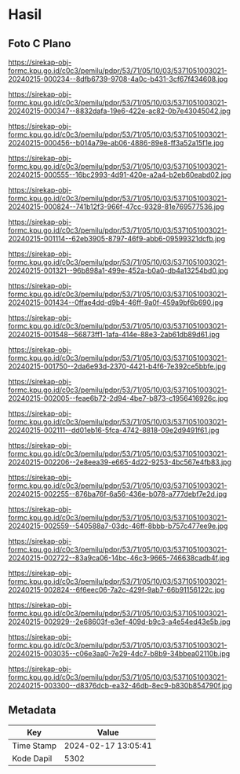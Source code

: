 # Hasil

## Foto C Plano

https://sirekap-obj-formc.kpu.go.id/c0c3/pemilu/pdpr/53/71/05/10/03/5371051003021-20240215-000234--8dfb6739-9708-4a0c-b431-3cf67f434608.jpg

https://sirekap-obj-formc.kpu.go.id/c0c3/pemilu/pdpr/53/71/05/10/03/5371051003021-20240215-000347--8832dafa-19e6-422e-ac82-0b7e43045042.jpg

https://sirekap-obj-formc.kpu.go.id/c0c3/pemilu/pdpr/53/71/05/10/03/5371051003021-20240215-000456--b014a79e-ab06-4886-89e8-ff3a52a15f1e.jpg

https://sirekap-obj-formc.kpu.go.id/c0c3/pemilu/pdpr/53/71/05/10/03/5371051003021-20240215-000555--16bc2993-4d91-420e-a2a4-b2eb60eabd02.jpg

https://sirekap-obj-formc.kpu.go.id/c0c3/pemilu/pdpr/53/71/05/10/03/5371051003021-20240215-000824--741b12f3-966f-47cc-9328-81e769577536.jpg

https://sirekap-obj-formc.kpu.go.id/c0c3/pemilu/pdpr/53/71/05/10/03/5371051003021-20240215-001114--62eb3905-8797-46f9-abb6-09599321dcfb.jpg

https://sirekap-obj-formc.kpu.go.id/c0c3/pemilu/pdpr/53/71/05/10/03/5371051003021-20240215-001321--96b898a1-499e-452a-b0a0-db4a13254bd0.jpg

https://sirekap-obj-formc.kpu.go.id/c0c3/pemilu/pdpr/53/71/05/10/03/5371051003021-20240215-001434--0ffae4dd-d9b4-46ff-9a0f-459a9bf6b690.jpg

https://sirekap-obj-formc.kpu.go.id/c0c3/pemilu/pdpr/53/71/05/10/03/5371051003021-20240215-001548--56873ff1-1afa-414e-88e3-2ab61db89d61.jpg

https://sirekap-obj-formc.kpu.go.id/c0c3/pemilu/pdpr/53/71/05/10/03/5371051003021-20240215-001750--2da6e93d-2370-4421-b4f6-7e392ce5bbfe.jpg

https://sirekap-obj-formc.kpu.go.id/c0c3/pemilu/pdpr/53/71/05/10/03/5371051003021-20240215-002005--feae6b72-2d94-4be7-b873-c1956416926c.jpg

https://sirekap-obj-formc.kpu.go.id/c0c3/pemilu/pdpr/53/71/05/10/03/5371051003021-20240215-002111--dd01eb16-5fca-4742-8818-09e2d9491f61.jpg

https://sirekap-obj-formc.kpu.go.id/c0c3/pemilu/pdpr/53/71/05/10/03/5371051003021-20240215-002206--2e8eea39-e665-4d22-9253-4bc567e4fb83.jpg

https://sirekap-obj-formc.kpu.go.id/c0c3/pemilu/pdpr/53/71/05/10/03/5371051003021-20240215-002255--876ba76f-6a56-436e-b078-a777debf7e2d.jpg

https://sirekap-obj-formc.kpu.go.id/c0c3/pemilu/pdpr/53/71/05/10/03/5371051003021-20240215-002559--540588a7-03dc-46ff-8bbb-b757c477ee9e.jpg

https://sirekap-obj-formc.kpu.go.id/c0c3/pemilu/pdpr/53/71/05/10/03/5371051003021-20240215-002722--83a9ca06-14bc-46c3-9665-746638cadb4f.jpg

https://sirekap-obj-formc.kpu.go.id/c0c3/pemilu/pdpr/53/71/05/10/03/5371051003021-20240215-002824--6f6eec06-7a2c-429f-9ab7-66b91156122c.jpg

https://sirekap-obj-formc.kpu.go.id/c0c3/pemilu/pdpr/53/71/05/10/03/5371051003021-20240215-002929--2e68603f-e3ef-409d-b9c3-a4e54ed43e5b.jpg

https://sirekap-obj-formc.kpu.go.id/c0c3/pemilu/pdpr/53/71/05/10/03/5371051003021-20240215-003035--c06e3aa0-7e29-4dc7-b8b9-34bbea02110b.jpg

https://sirekap-obj-formc.kpu.go.id/c0c3/pemilu/pdpr/53/71/05/10/03/5371051003021-20240215-003300--d8376dcb-ea32-46db-8ec9-b830b854790f.jpg


## Metadata

| Key        | Value               |
| ---------- | ------------------- |
| Time Stamp | 2024-02-17 13:05:41 |
| Kode Dapil | 5302                |




